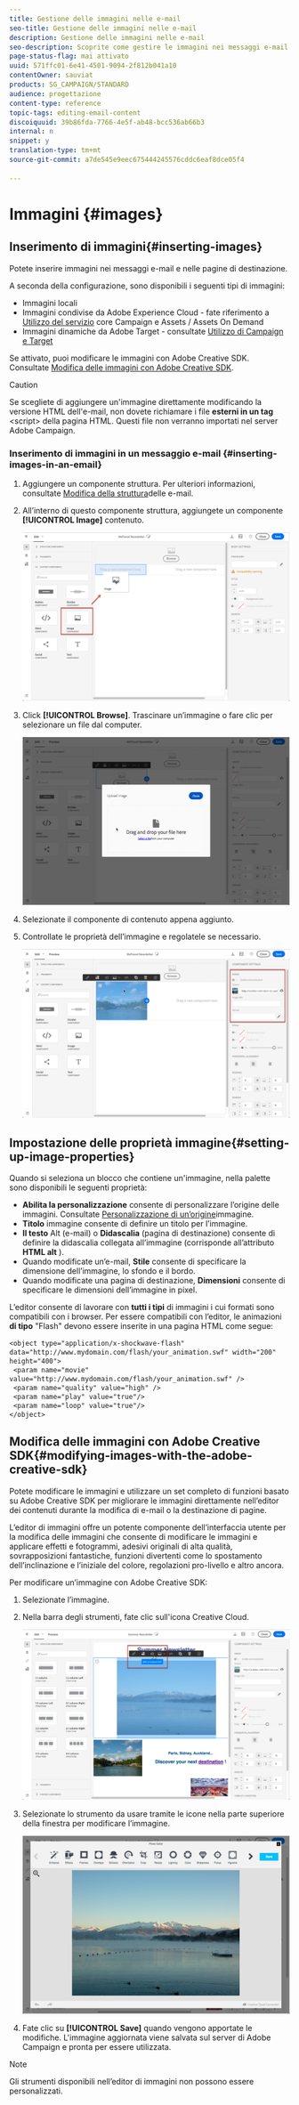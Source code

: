 ```yaml
---
title: Gestione delle immagini nelle e-mail
seo-title: Gestione delle immagini nelle e-mail
description: Gestione delle immagini nelle e-mail
seo-description: Scoprite come gestire le immagini nei messaggi e-mail con Designer e-mail.
page-status-flag: mai attivato
uuid: 571ffc01-6e41-4501-9094-2f812b041a10
contentOwner: sauviat
products: SG_CAMPAIGN/STANDARD
audience: progettazione
content-type: reference
topic-tags: editing-email-content
discoiquuid: 39b86fda-7766-4e5f-ab48-bcc536ab66b3
internal: n
snippet: y
translation-type: tm+mt
source-git-commit: a7de545e9eec675444245576cddc6eaf8dce05f4

---
```



# Immagini {#images}

## Inserimento di immagini{#inserting-images}

Potete inserire immagini nei messaggi e-mail e nelle pagine di destinazione.

A seconda della configurazione, sono disponibili i seguenti tipi di immagini:

* Immagini locali
* Immagini condivise da Adobe Experience Cloud - fate riferimento a [Utilizzo del servizio](../../integrating/using/working-with-campaign-and-assets-core-service.md) core Campaign e Assets / Assets On Demand
* Immagini dinamiche da Adobe Target - consultate [Utilizzo di Campaign e Target](../../integrating/using/about-campaign-target-integration.md)

Se attivato, puoi modificare le immagini con Adobe Creative SDK. Consultate [Modifica delle immagini con Adobe Creative SDK](../../designing/using/images.md#modifying-images-with-the-adobe-creative-sdk).

>[!CAUTION]
>
>Se scegliete di aggiungere un'immagine direttamente modificando la versione HTML dell'e-mail, non dovete richiamare i file **esterni in un tag** &lt;script&gt; della pagina HTML. Questi file non verranno importati nel server Adobe Campaign.

### Inserimento di immagini in un messaggio e-mail {#inserting-images-in-an-email}

1. Aggiungere un componente struttura. Per ulteriori informazioni, consultate [Modifica della struttura](../../designing/using/designing-from-scratch.md#defining-the-email-structure)delle e-mail.
1. All’interno di questo componente struttura, aggiungete un componente **[!UICONTROL Image]** contenuto.

   ![](assets/des_insert_images_1.png)

1. Click **[!UICONTROL Browse]**. Trascinare un’immagine o fare clic per selezionare un file dal computer.

   ![](assets/des_insert_images_2.png)

1. Selezionate il componente di contenuto appena aggiunto.
1. Controllate le proprietà dell’immagine e regolatele se necessario.

   ![](assets/des_insert_images_3.png)

## Impostazione delle proprietà immagine{#setting-up-image-properties}

Quando si seleziona un blocco che contiene un'immagine, nella palette sono disponibili le seguenti proprietà:

* **Abilita la personalizzazione** consente di personalizzare l’origine delle immagini. Consultate [Personalizzazione di un’origine](../../designing/using/personalization.md#personalizing-an-image-source)immagine.
* **Titolo** immagine consente di definire un titolo per l’immagine.
* **Il testo** Alt (e-mail) o **Didascalia** (pagina di destinazione) consente di definire la didascalia collegata all’immagine (corrisponde all’attributo **HTML alt** ).
* Quando modificate un’e-mail, **Stile** consente di specificare la dimensione dell’immagine, lo sfondo e il bordo.
* Quando modificate una pagina di destinazione, **Dimensioni** consente di specificare le dimensioni dell’immagine in pixel.

L’editor consente di lavorare con **tutti i tipi** di immagini i cui formati sono compatibili con i browser. Per essere compatibili con l’editor, le animazioni **di tipo** "Flash" devono essere inserite in una pagina HTML come segue:

```
<object type="application/x-shockwave-flash" data="http://www.mydomain.com/flash/your_animation.swf" width="200" height="400">
 <param name="movie" value="http://www.mydomain.com/flash/your_animation.swf" />
 <param name="quality" value="high" />
 <param name="play" value="true"/>
 <param name="loop" value="true"/> 
</object>
```

## Modifica delle immagini con Adobe Creative SDK{#modifying-images-with-the-adobe-creative-sdk}

Potete modificare le immagini e utilizzare un set completo di funzioni basato su Adobe Creative SDK per migliorare le immagini direttamente nell’editor dei contenuti durante la modifica di e-mail o la destinazione di pagine.

L’editor di immagini offre un potente componente dell’interfaccia utente per la modifica delle immagini che consente di modificare le immagini e applicare effetti e fotogrammi, adesivi originali di alta qualità, sovrapposizioni fantastiche, funzioni divertenti come lo spostamento dell’inclinazione e l’iniziale del colore, regolazioni pro-livello e altro ancora.

Per modificare un’immagine con Adobe Creative SDK:

1. Selezionate l’immagine.
1. Nella barra degli strumenti, fate clic sull'icona Creative Cloud.

   ![](assets/des_creative_sdk_icon.png)

1. Selezionate lo strumento da usare tramite le icone nella parte superiore della finestra per modificare l’immagine.

   ![](assets/email_designer_ccsdktoolbar.png)

1. Fate clic su **[!UICONTROL Save]** quando vengono apportate le modifiche. L'immagine aggiornata viene salvata sul server di Adobe Campaign e pronta per essere utilizzata.

>[!NOTE]
Gli strumenti disponibili nell’editor di immagini non possono essere personalizzati.

